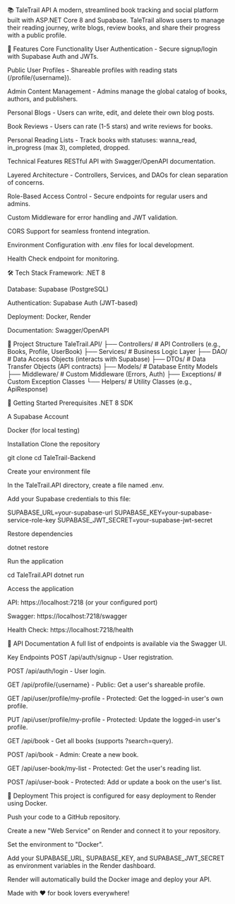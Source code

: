 📚 TaleTrail API
A modern, streamlined book tracking and social platform built with ASP.NET Core 8 and Supabase. TaleTrail allows users to manage their reading journey, write blogs, review books, and share their progress with a public profile.

🚀 Features
Core Functionality
User Authentication - Secure signup/login with Supabase Auth and JWTs.

Public User Profiles - Shareable profiles with reading stats (/profile/{username}).

Admin Content Management - Admins manage the global catalog of books, authors, and publishers.

Personal Blogs - Users can write, edit, and delete their own blog posts.

Book Reviews - Users can rate (1-5 stars) and write reviews for books.

Personal Reading Lists - Track books with statuses: wanna_read, in_progress (max 3), completed, dropped.

Technical Features
RESTful API with Swagger/OpenAPI documentation.

Layered Architecture - Controllers, Services, and DAOs for clean separation of concerns.

Role-Based Access Control - Secure endpoints for regular users and admins.

Custom Middleware for error handling and JWT validation.

CORS Support for seamless frontend integration.

Environment Configuration with .env files for local development.

Health Check endpoint for monitoring.

🛠️ Tech Stack
Framework: .NET 8

Database: Supabase (PostgreSQL)

Authentication: Supabase Auth (JWT-based)

Deployment: Docker, Render

Documentation: Swagger/OpenAPI

📁 Project Structure
TaleTrail.API/
├── Controllers/    # API Controllers (e.g., Books, Profile, UserBook)
├── Services/       # Business Logic Layer
├── DAO/            # Data Access Objects (interacts with Supabase)
├── DTOs/           # Data Transfer Objects (API contracts)
├── Models/         # Database Entity Models
├── Middleware/     # Custom Middleware (Errors, Auth)
├── Exceptions/     # Custom Exception Classes
└── Helpers/        # Utility Classes (e.g., ApiResponse)

🚦 Getting Started
Prerequisites
.NET 8 SDK

A Supabase Account

Docker (for local testing)

Installation
Clone the repository

git clone <repository-url>
cd TaleTrail-Backend

Create your environment file

In the TaleTrail.API directory, create a file named .env.

Add your Supabase credentials to this file:

SUPABASE_URL=your-supabase-url
SUPABASE_KEY=your-supabase-service-role-key
SUPABASE_JWT_SECRET=your-supabase-jwt-secret

Restore dependencies

dotnet restore

Run the application

cd TaleTrail.API
dotnet run

Access the application

API: https://localhost:7218 (or your configured port)

Swagger: https://localhost:7218/swagger

Health Check: https://localhost:7218/health

📖 API Documentation
A full list of endpoints is available via the Swagger UI.

Key Endpoints
POST /api/auth/signup - User registration.

POST /api/auth/login - User login.

GET /api/profile/{username} - Public: Get a user's shareable profile.

GET /api/user/profile/my-profile - Protected: Get the logged-in user's own profile.

PUT /api/user/profile/my-profile - Protected: Update the logged-in user's profile.

GET /api/book - Get all books (supports ?search=query).

POST /api/book - Admin: Create a new book.

GET /api/user-book/my-list - Protected: Get the user's reading list.

POST /api/user-book - Protected: Add or update a book on the user's list.

🚀 Deployment
This project is configured for easy deployment to Render using Docker.

Push your code to a GitHub repository.

Create a new "Web Service" on Render and connect it to your repository.

Set the environment to "Docker".

Add your SUPABASE_URL, SUPABASE_KEY, and SUPABASE_JWT_SECRET as environment variables in the Render dashboard.

Render will automatically build the Docker image and deploy your API.

Made with ❤️ for book lovers everywhere!